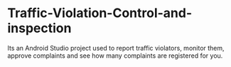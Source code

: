 # Traffic-Violation-Control-and-inspection
Its an Android Studio project used to report traffic violators, monitor them, approve complaints and see how many complaints are registered for you.
